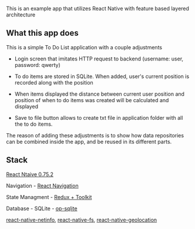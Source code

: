 This is an example app that utilizes React Native with feature based layered architecture

## What this app does

This is a simple To Do List application with a couple adjustments

- Login screen that imitates HTTP request to backend (username: user, password: qwerty)

- To do items are stored in SQLite. When added, user's current position is recorded along with the position

- When items displayed the distance between current user position and position of when to do items was created will be calculated and displayed

- Save to file button allows to create txt file in application folder with all the to do items.

The reason of adding these adjustments is to show how data repositories can be combined inside the app, and be reused in its different parts.

## Stack

[React Ntaive 0.75.2](https://github.com/facebook/react-native)

Navigation - [React Navigation](https://reactnavigation.org/)

State Managment - [Redux + Toolkit](https://react-redux.js.org/)

Database - SQLite - [op-sqlite](https://github.com/OP-Engineering/op-sqlite)

[react-native-netinfo](https://github.com/react-native-netinfo/react-native-netinfo), [react-native-fs](https://github.com/itinance/react-native-fs), [react-native-geolocation](https://github.com/michalchudziak/react-native-geolocation)
